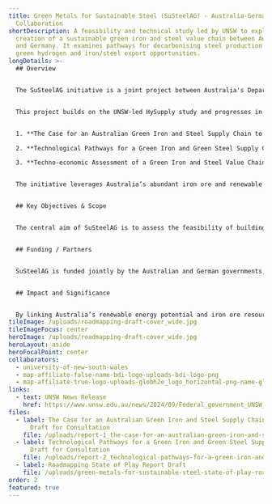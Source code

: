```yaml
---
title: Green Metals for Sustainable Steel (SuSteelAG) - Australia-Germany
  Collaboration
shortDescription: A feasibility and technical study led by UNSW to explore the
  creation of a sustainable green iron and steel value chain between Australia
  and Germany. It examines pathways for decarbonising steel production using
  green hydrogen and iron/steel export opportunities.
longDetails: >-
  ## Overview


  The SuSteelAG initiative is a joint project between Australia's Department of Climate Change, Energy, the Environment and Water (DCCEEW) and Germany’s Federal Ministry of Education and Research (BMBF). Led by UNSW Sydney, the study investigates the feasibility of establishing a low-carbon green iron and steel value chain across both countries.


  This project builds on the UNSW-led HySupply study and progresses in three key report phases:


  1. **The Case for an Australian Green Iron and Steel Supply Chain to Germany** – identifies strategic opportunities.

  2. **Technological Pathways for a Green Iron and Green Steel Supply Chain** – explores production technologies.

  3. **Techno-economic Assessment of a Green Iron and Steel Value Chain** – evaluates economic feasibility.


  The initiative leverages Australia’s abundant iron ore and renewable energy resources to support Germany’s decarbonisation ambitions while creating pathways for industrial collaboration and sustainable export markets.


  ## Key Objectives & Scope


  The central aim of SuSteelAG is to assess the feasibility of building a new green metals export industry that connects Australia’s renewable resources and iron ore base with Germany’s steel sector. The project explores the technical pathways for green iron and steel production, evaluates the economic competitiveness of different options, and identifies opportunities for both countries to collaborate on industrial decarbonisation. By combining rigorous technical analysis with policy and market insights, the study provides a roadmap for how such a supply chain could be realised in practice.


  ## Funding / Partners


  SuSteelAG is funded jointly by the Australian and German governments, with DCCEEW and BMBF providing support to ensure the project is both scientifically robust and strategically relevant. UNSW Sydney leads the Australian contribution, drawing on expertise in chemical engineering, energy systems, and mining, while working closely with German research organisations and industry stakeholders.


  ## Impact and Significance


  By linking Australia’s renewable energy potential and iron ore resources with Germany’s industrial demand, SuSteelAG demonstrates how green hydrogen and green steel can underpin a new era of sustainable trade. The project’s findings will help position Australia as a global supplier of low-carbon metals, while supporting Germany’s commitment to decarbonising heavy industry. Beyond economic opportunities, the collaboration sets a precedent for how international partnerships can accelerate the development of new value chains that reduce emissions, create jobs, and contribute to the global energy transition.
tileImage: /uploads/roadmapping-draft-cover_wide.jpg
tileImageFocus: center
heroImage: /uploads/roadmapping-draft-cover_wide.jpg
heroLayout: aside
heroFocalPoint: center
collaborators:
  - university-of-new-south-wales
  - map-affiliate-false-name-bdi-logo-uploads-bdi-logo-png
  - map-affiliate-true-logo-uploads-globh2e_logo_horizontal-png-name-globh2e
links:
  - text: UNSW News Release
    href: https://www.unsw.edu.au/news/2024/09/Federal_government_UNSW_help_forge_green_iron_steel_Australia_Germany
files:
  - label: The Case for an Australian Green Iron and Steel Supply Chain to Germany -
      Draft for Consultation
    file: /uploads/report-1_the-case-for-an-australian-green-iron-and-steel-supply-chain-to-germany_version-1-for-consultation.pdf
  - label: Technological Pathways for a Green Iron and Green Steel Supply Chain -
      Draft for Consultation
    file: /uploads/report-2_technological-pathways-for-a-green-iron-and-green-steel-supply-chain_v1.pdf
  - label: Roadmapping State of Play Report Draft
    file: /uploads/green-metals-for-sustainable-steel-state-of-play-roadmapping-report_draft.pdf
order: 2
featured: true
---
```

